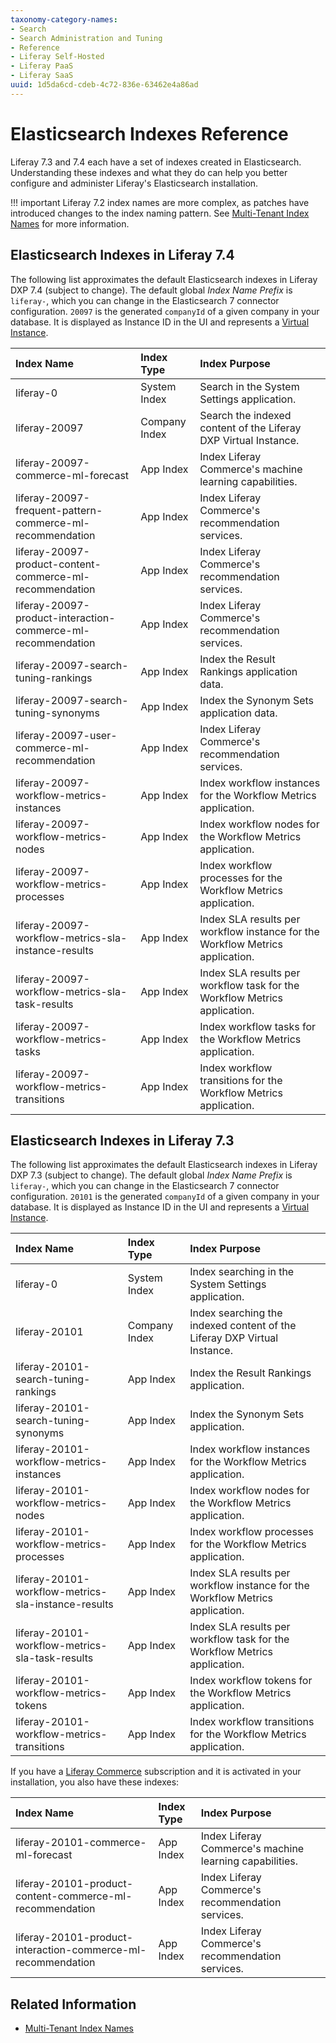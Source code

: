 ```yaml
---
taxonomy-category-names:
- Search
- Search Administration and Tuning
- Reference
- Liferay Self-Hosted
- Liferay PaaS
- Liferay SaaS
uuid: 1d5da6cd-cdeb-4c72-836e-63462e4a86ad
---
```

# Elasticsearch Indexes Reference

Liferay 7.3 and 7.4 each have a set of indexes created in Elasticsearch. Understanding these indexes and what they do can help you better configure and administer Liferay's Elasticsearch installation.

!!! important
    Liferay 7.2 index names are more complex, as patches have introduced changes to the index naming pattern. See [Multi-Tenant Index Names](../getting-started/whats-new-in-search-for-73.md#multi-tenant-index-names) for more information.

## Elasticsearch Indexes in Liferay 7.4

The following list approximates the default Elasticsearch indexes in Liferay DXP 7.4 (subject to change). The default global *Index Name Prefix* is `liferay-`, which you can change in the Elasticsearch 7 connector configuration. `20097` is the generated `companyId` of a given company in your database. It is displayed as Instance ID in the UI and represents a [Virtual Instance](../../system-administration/configuring-liferay/virtual-instances.md).

| Index Name                                                   | Index Type    | Index Purpose                                                                 |
| :----------------------------------------------------------- | :------------ | :---------------------------------------------------------------------------- |
| liferay-0                                                    | System Index  | Search in the System Settings application.                                    |
| liferay-20097                                                | Company Index | Search the indexed content of the Liferay DXP Virtual Instance.               |
| liferay-20097-commerce-ml-forecast                           | App Index     | Index Liferay Commerce's machine learning capabilities.                       |
| liferay-20097-frequent-pattern-commerce-ml-recommendation    | App Index     | Index Liferay Commerce's recommendation services.                             |
| liferay-20097-product-content-commerce-ml-recommendation     | App Index     | Index Liferay Commerce's recommendation services.                             |
| liferay-20097-product-interaction-commerce-ml-recommendation | App Index     | Index Liferay Commerce's recommendation services.                             |
| liferay-20097-search-tuning-rankings                         | App Index     | Index the Result Rankings application data.                                   |
| liferay-20097-search-tuning-synonyms                         | App Index     | Index the Synonym Sets application data.                                      |
| liferay-20097-user-commerce-ml-recommendation                | App Index     | Index Liferay Commerce's recommendation services.                             |
| liferay-20097-workflow-metrics-instances                     | App Index     | Index workflow instances for the Workflow Metrics application.                |
| liferay-20097-workflow-metrics-nodes                         | App Index     | Index workflow nodes for the Workflow Metrics application.                    |
| liferay-20097-workflow-metrics-processes                     | App Index     | Index workflow processes for the Workflow Metrics application.                |
| liferay-20097-workflow-metrics-sla-instance-results          | App Index     | Index SLA results per workflow instance for the Workflow Metrics application. |
| liferay-20097-workflow-metrics-sla-task-results              | App Index     | Index SLA results per workflow task for the Workflow Metrics application.     |
| liferay-20097-workflow-metrics-tasks                         | App Index     | Index workflow tasks for the Workflow Metrics application.                    |
| liferay-20097-workflow-metrics-transitions                   | App Index     | Index workflow transitions for the Workflow Metrics application.              |

## Elasticsearch Indexes in Liferay 7.3

The following list approximates the default Elasticsearch indexes in Liferay DXP 7.3 (subject to change). The default global *Index Name Prefix* is `liferay-`, which you can change in the Elasticsearch 7 connector configuration. `20101` is the generated `companyId` of a given company in your database. It is displayed as Instance ID in the UI and represents a [Virtual Instance](../../system-administration/configuring-liferay/virtual-instances.md).

| Index Name                                          | Index Type    | Index Purpose                                                                 |
| :-------------------------------------------------- | :------------ | :---------------------------------------------------------------------------- |
| liferay-0                                           | System Index  | Index searching in the System Settings application.                           |
| liferay-20101                                       | Company Index | Index searching the indexed content of the Liferay DXP Virtual Instance.      |
| liferay-20101-search-tuning-rankings                | App Index     | Index the Result Rankings application.                                        |
| liferay-20101-search-tuning-synonyms                | App Index     | Index the Synonym Sets application.                                           |
| liferay-20101-workflow-metrics-instances            | App Index     | Index workflow instances for the Workflow Metrics application.                |
| liferay-20101-workflow-metrics-nodes                | App Index     | Index workflow nodes for the Workflow Metrics application.                    |
| liferay-20101-workflow-metrics-processes            | App Index     | Index workflow processes for the Workflow Metrics application.                |
| liferay-20101-workflow-metrics-sla-instance-results | App Index     | Index SLA results per workflow instance for the Workflow Metrics application. |
| liferay-20101-workflow-metrics-sla-task-results     | App Index     | Index SLA results per workflow task for the Workflow Metrics application.     |
| liferay-20101-workflow-metrics-tokens               | App Index     | Index workflow tokens for the Workflow Metrics application.                   |
| liferay-20101-workflow-metrics-transitions          | App Index     | Index workflow transitions for the Workflow Metrics application.              |

If you have a [Liferay Commerce](https://www.liferay.com/products/commerce) subscription and it is activated in your installation, you also have these indexes:

| Index Name                                                   | Index Type | Index Purpose                                           |
| :----------------------------------------------------------- | :--------- | :------------------------------------------------------ |
| liferay-20101-commerce-ml-forecast                           | App Index  | Index Liferay Commerce's machine learning capabilities. |
| liferay-20101-product-content-commerce-ml-recommendation     | App Index  | Index Liferay Commerce's recommendation services.       |
| liferay-20101-product-interaction-commerce-ml-recommendation | App Index  | Index Liferay Commerce's recommendation services.       |

## Related Information

- [Multi-Tenant Index Names](../getting-started/whats-new-in-search-for-73.md#multi-tenant-index-names)
